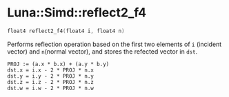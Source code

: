 # Luna::Simd::reflect2_f4

```c++
float4 reflect2_f4(float4 i, float4 n)
```

Performs reflection operation based on the first two elements of `i` (incident vector) and `n`(normal vector), and stores the refected vector in `dst`. 


```
PROJ := (a.x * b.x) + (a.y * b.y)
dst.x = i.x - 2 * PROJ * n.x
dst.y = i.y - 2 * PROJ * n.y
dst.z = i.z - 2 * PROJ * n.z
dst.w = i.w - 2 * PROJ * n.w
```



